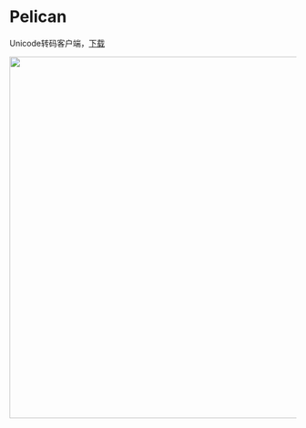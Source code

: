 # Pelican
Unicode转码客户端，<a href="http://vdisk.weibo.com/s/yVcSbNb-Kt5bg">下载</a>

<img src="https://raw.githubusercontent.com/stormtea123/pelican/master/assets/pelican.jpg" alt="" width="592" height="634">